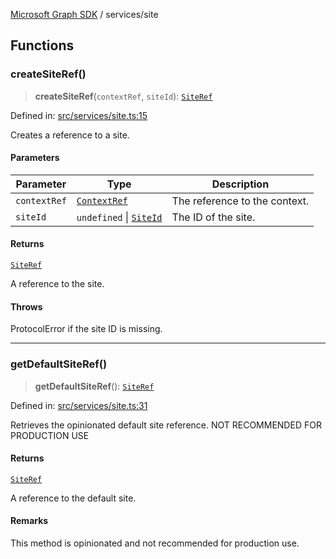 [Microsoft Graph SDK](../README.md) / services/site

## Functions

### createSiteRef()

> **createSiteRef**(`contextRef`, `siteId`): [`SiteRef`](../models/SiteRef.md#siteref)

Defined in: [src/services/site.ts:15](https://github.com/Future-Secure-AI/microsoft-graph/blob/main/src/services/site.ts#L15)

Creates a reference to a site.

#### Parameters

| Parameter | Type | Description |
| ------ | ------ | ------ |
| `contextRef` | [`ContextRef`](../ContextRef.md#contextref) | The reference to the context. |
| `siteId` | `undefined` \| [`SiteId`](../models/SiteId.md#siteid) | The ID of the site. |

#### Returns

[`SiteRef`](../models/SiteRef.md#siteref)

A reference to the site.

#### Throws

ProtocolError if the site ID is missing.

***

### getDefaultSiteRef()

> **getDefaultSiteRef**(): [`SiteRef`](../models/SiteRef.md#siteref)

Defined in: [src/services/site.ts:31](https://github.com/Future-Secure-AI/microsoft-graph/blob/main/src/services/site.ts#L31)

Retrieves the opinionated default site reference. NOT RECOMMENDED FOR PRODUCTION USE

#### Returns

[`SiteRef`](../models/SiteRef.md#siteref)

A reference to the default site.

#### Remarks

This method is opinionated and not recommended for production use.
